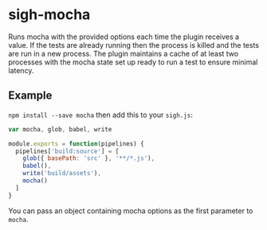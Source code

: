 # sigh-mocha

Runs mocha with the provided options each time the plugin receives a value. If the tests are already running then the process is killed and the tests are run in a new process. The plugin maintains a cache of at least two processes with the mocha state set up ready to run a test to ensure minimal latency.

## Example

`npm install --save mocha` then add this to your `sigh.js`:
```javascript
var mocha, glob, babel, write

module.exports = function(pipelines) {
  pipelines['build:source'] = [
    glob({ basePath: 'src' }, '**/*.js'),
    babel(),
    write('build/assets'),
    mocha()
  ]
}
```

You can pass an object containing mocha options as the first parameter to `mocha`.
